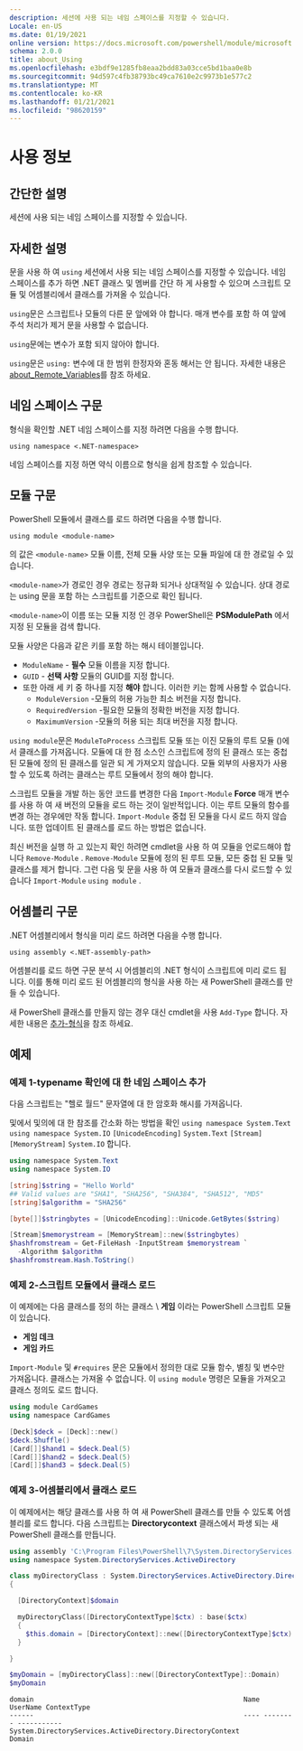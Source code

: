```yaml
---
description: 세션에 사용 되는 네임 스페이스를 지정할 수 있습니다.
Locale: en-US
ms.date: 01/19/2021
online version: https://docs.microsoft.com/powershell/module/microsoft.powershell.core/about/about_using?view=powershell-7.1&WT.mc_id=ps-gethelp
schema: 2.0.0
title: about_Using
ms.openlocfilehash: e3bdf9e1285fb8eaa2bdd83a03cce5bd1baa0e8b
ms.sourcegitcommit: 94d597c4fb38793bc49ca7610e2c9973b1e577c2
ms.translationtype: MT
ms.contentlocale: ko-KR
ms.lasthandoff: 01/21/2021
ms.locfileid: "98620159"
---
```

# <a name="about-using"></a>사용 정보

## <a name="short-description"></a>간단한 설명
세션에 사용 되는 네임 스페이스를 지정할 수 있습니다.

## <a name="long-description"></a>자세한 설명

문을 사용 하 여 `using` 세션에서 사용 되는 네임 스페이스를 지정할 수 있습니다. 네임 스페이스를 추가 하면 .NET 클래스 및 멤버를 간단 하 게 사용할 수 있으며 스크립트 모듈 및 어셈블리에서 클래스를 가져올 수 있습니다.

`using`문은 스크립트나 모듈의 다른 문 앞에와 야 합니다. 매개 변수를 포함 하 여 앞에 주석 처리가 제거 문을 사용할 수 없습니다.

`using`문에는 변수가 포함 되지 않아야 합니다.

`using`문은 `using:` 변수에 대 한 범위 한정자와 혼동 해서는 안 됩니다. 자세한 내용은 [about_Remote_Variables](about_Remote_Variables.md)를 참조 하세요.

## <a name="namespace-syntax"></a>네임 스페이스 구문

형식을 확인할 .NET 네임 스페이스를 지정 하려면 다음을 수행 합니다.

```
using namespace <.NET-namespace>
```

네임 스페이스를 지정 하면 약식 이름으로 형식을 쉽게 참조할 수 있습니다.

## <a name="module-syntax"></a>모듈 구문

PowerShell 모듈에서 클래스를 로드 하려면 다음을 수행 합니다.

```
using module <module-name>
```

의 값은 `<module-name>` 모듈 이름, 전체 모듈 사양 또는 모듈 파일에 대 한 경로일 수 있습니다.

`<module-name>`가 경로인 경우 경로는 정규화 되거나 상대적일 수 있습니다. 상대 경로는 using 문을 포함 하는 스크립트를 기준으로 확인 됩니다.

`<module-name>`이 이름 또는 모듈 지정 인 경우 PowerShell은 **PSModulePath** 에서 지정 된 모듈을 검색 합니다.

모듈 사양은 다음과 같은 키를 포함 하는 해시 테이블입니다.

- `ModuleName` - **필수** 모듈 이름을 지정 합니다.
- `GUID` - **선택 사항** 모듈의 GUID를 지정 합니다.
- 또한 아래 세 키 중 하나를 지정 **해야** 합니다. 이러한 키는 함께 사용할 수 없습니다.
  - `ModuleVersion` -모듈의 허용 가능한 최소 버전을 지정 합니다.
  - `RequiredVersion` -필요한 모듈의 정확한 버전을 지정 합니다.
  - `MaximumVersion` -모듈의 허용 되는 최대 버전을 지정 합니다.

`using module`문은 `ModuleToProcess` 스크립트 모듈 또는 이진 모듈의 루트 모듈 ()에서 클래스를 가져옵니다. 모듈에 대 한 점 소스인 스크립트에 정의 된 클래스 또는 중첩 된 모듈에 정의 된 클래스를 일관 되 게 가져오지 않습니다. 모듈 외부의 사용자가 사용할 수 있도록 하려는 클래스는 루트 모듈에서 정의 해야 합니다.

스크립트 모듈을 개발 하는 동안 코드를 변경한 다음 `Import-Module` **Force** 매개 변수를 사용 하 여 새 버전의 모듈을 로드 하는 것이 일반적입니다. 이는 루트 모듈의 함수를 변경 하는 경우에만 작동 합니다. `Import-Module` 중첩 된 모듈을 다시 로드 하지 않습니다. 또한 업데이트 된 클래스를 로드 하는 방법은 없습니다.

최신 버전을 실행 하 고 있는지 확인 하려면 cmdlet을 사용 하 여 모듈을 언로드해야 합니다 `Remove-Module` . `Remove-Module` 모듈에 정의 된 루트 모듈, 모든 중첩 된 모듈 및 클래스를 제거 합니다. 그런 다음 및 문을 사용 하 여 모듈과 클래스를 다시 로드할 수 있습니다 `Import-Module` `using module` .

## <a name="assembly-syntax"></a>어셈블리 구문

.NET 어셈블리에서 형식을 미리 로드 하려면 다음을 수행 합니다.

```
using assembly <.NET-assembly-path>
```

어셈블리를 로드 하면 구문 분석 시 어셈블리의 .NET 형식이 스크립트에 미리 로드 됩니다. 이를 통해 미리 로드 된 어셈블리의 형식을 사용 하는 새 PowerShell 클래스를 만들 수 있습니다.

새 PowerShell 클래스를 만들지 않는 경우 대신 cmdlet을 사용 `Add-Type` 합니다. 자세한 내용은 [추가-형식](xref:Microsoft.PowerShell.Utility.Add-Type)을 참조 하세요.

## <a name="examples"></a>예제

### <a name="example-1---add-namespaces-for-typename-resolution"></a>예제 1-typename 확인에 대 한 네임 스페이스 추가

다음 스크립트는 "헬로 월드" 문자열에 대 한 암호화 해시를 가져옵니다.

및에서 및의에 대 한 참조를 간소화 하는 방법을 확인 `using namespace System.Text` `using namespace System.IO` `[UnicodeEncoding]` `System.Text` `[Stream]` `[MemoryStream]` `System.IO` 합니다.

```powershell
using namespace System.Text
using namespace System.IO

[string]$string = "Hello World"
## Valid values are "SHA1", "SHA256", "SHA384", "SHA512", "MD5"
[string]$algorithm = "SHA256"

[byte[]]$stringbytes = [UnicodeEncoding]::Unicode.GetBytes($string)

[Stream]$memorystream = [MemoryStream]::new($stringbytes)
$hashfromstream = Get-FileHash -InputStream $memorystream `
  -Algorithm $algorithm
$hashfromstream.Hash.ToString()
```

### <a name="example-2---load-classes-from-a-script-module"></a>예제 2-스크립트 모듈에서 클래스 로드

이 예제에는 다음 클래스를 정의 하는 클래스 \ **게임** 이라는 PowerShell 스크립트 모듈이 있습니다.

- **게임 데크**
- **게임 카드**

`Import-Module` 및 `#requires` 문은 모듈에서 정의한 대로 모듈 함수, 별칭 및 변수만 가져옵니다. 클래스는 가져올 수 없습니다. 이 `using module` 명령은 모듈을 가져오고 클래스 정의도 로드 합니다.

```powershell
using module CardGames
using namespace CardGames

[Deck]$deck = [Deck]::new()
$deck.Shuffle()
[Card[]]$hand1 = $deck.Deal(5)
[Card[]]$hand2 = $deck.Deal(5)
[Card[]]$hand3 = $deck.Deal(5)
```

### <a name="example-3---load-classes-from-an-assembly"></a>예제 3-어셈블리에서 클래스 로드

이 예제에서는 해당 클래스를 사용 하 여 새 PowerShell 클래스를 만들 수 있도록 어셈블리를 로드 합니다. 다음 스크립트는 **Directorycontext** 클래스에서 파생 되는 새 PowerShell 클래스를 만듭니다.

```powershell
using assembly 'C:\Program Files\PowerShell\7\System.DirectoryServices.dll'
using namespace System.DirectoryServices.ActiveDirectory

class myDirectoryClass : System.DirectoryServices.ActiveDirectory.DirectoryContext
{

  [DirectoryContext]$domain

  myDirectoryClass([DirectoryContextType]$ctx) : base($ctx)
  {
    $this.domain = [DirectoryContext]::new([DirectoryContextType]$ctx)
  }

}

$myDomain = [myDirectoryClass]::new([DirectoryContextType]::Domain)
$myDomain
```

```Output
domain                                                    Name UserName ContextType
------                                                    ---- -------- -----------
System.DirectoryServices.ActiveDirectory.DirectoryContext                    Domain
```
